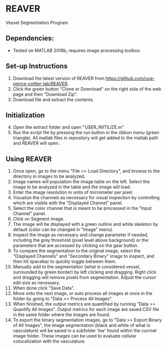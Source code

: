 # REAVER
Vessel Segmentation Program

## Dependencies:
* Tested on MATLAB 2018b, requires image processing toolbox.

## Set-up Instructions
1. Download the latest version of REAVER from https://github.com/uva-peirce-cottler-lab/REAVER.
2. Click the green button "Clone or Download" on the right side of the web page and then "Download Zip".
3. Download file and extract the contents.

## Initialization
4. Open the extract folder and open "USER_INITILIZE.m"
5. Run the script file by pressing the run button in the ribbon menu (green triangle). All matlab files in repository will get added to the matlab path and REAVER will open.

## Using REAVER
1. Once open, go to the menu "File >> Load Directory", and browse to the directory in images to be analyzed.
2. Image names will population the image table on the left. Select the image to be analyzed in the table and the image will load.
3. Enter the image resolution in units of micrometer per pixel.
3. Visualize the channels as necessary for visual inspection by controlling which are visible with the "Displayed Channel" panel.
5. Select the color channel that is meant to be processed in the "Input Channel" panel.
6. Click on Segment image.
7. The image will be displayed with a green outline and white skeleton by default (color can be changed in "Image" menu).
8. Inspect the image as necessary and change parameter if needed, including the grey threshold (pixel level above background) or the parameters that are accessed by clicking on the gear button.
9. To compare the segmentation to the original image, select the "Displayed Channels" and "Secondary Binary" image to inspect, and then hit spacebar to quickly toggle between them.
10. Manually add to the segmentation (what is considered vessel, surrounded by green border) by left clicking and dragging. Right click and dragging will remove pixels from segmentation. Adjust the cursor edit size as necessary.
11. When done click "Save Data".
12. Move onto the next image, or auto process all images at once in the folder by going to "Data >> Process All Images".
13. When finished, the output metrics are quantified by running "Data >> Quantify All Images". Output metrics for each image are saved CSV file in the same folder where the images are found.
14. To export the binary segmentation images, go to "Data >> Export Binary of All Images", the image segmentation (black and white of what is vasculature) will be saved in a subfolder 'bw' found within the currnet image folder. These images can be used to evaluate cellular colocalization with the vasculature.
